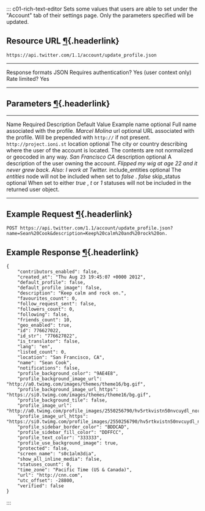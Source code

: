 <div>

::: c01-rich-text-editor
Sets some values that users are able to set under the \"Account\" tab of
their settings page. Only the parameters specified will be updated.

## Resource URL [¶](#resource-url){.headerlink}

` https://api.twitter.com/1.1/account/update_profile.json `

  -------------------------- -------------------------
  Response formats           JSON
  Requires authentication?   Yes (user context only)
  Rate limited?              Yes
  -------------------------- -------------------------

## Parameters [¶](#parameters){.headerlink}

  ------------------ ---------- ---------------------------------------------------------------------------------------------------------------------------------- --------------- -----------------------------------------------------------------------------
  Name               Required   Description                                                                                                                        Default Value   Example
  name               optional   Full name associated with the profile.                                                                                                             *Marcel Molina*
  url                optional   URL associated with the profile. Will be prepended with ` http:// ` if not present.                                                                ` http://project.ioni.st `
  location           optional   The city or country describing where the user of the account is located. The contents are not normalized or geocoded in any way.                   *San Francisco CA*
  description        optional   A description of the user owning the account.                                                                                                      *Flipped my wig at age 22 and it never grew back. Also: I work at Twitter.*
  include_entities   optional   The *entities* node will not be included when set to *false* .                                                                                     *false*
  skip_status        optional   When set to either *true* , *t* or *1* statuses will not be included in the returned user object.                                                  
  ------------------ ---------- ---------------------------------------------------------------------------------------------------------------------------------- --------------- -----------------------------------------------------------------------------

## Example Request [¶](#example-request){.headerlink}

` POST https://api.twitter.com/1.1/account/update_profile.json?name=Sean%20Cook&description=Keep%20calm%20and%20rock%20on. `

## Example Response [¶](#example-response){.headerlink}

    {
        "contributors_enabled": false,
        "created_at": "Thu Aug 23 19:45:07 +0000 2012",
        "default_profile": false,
        "default_profile_image": false,
        "description": "Keep calm and rock on.",
        "favourites_count": 0,
        "follow_request_sent": false,
        "followers_count": 0,
        "following": false,
        "friends_count": 10,
        "geo_enabled": true,
        "id": 776627022,
        "id_str": "776627022",
        "is_translator": false,
        "lang": "en",
        "listed_count": 0,
        "location": "San Francisco, CA",
        "name": "Sean Cook",
        "notifications": false,
        "profile_background_color": "9AE4E8",
        "profile_background_image_url": "http://a0.twimg.com/images/themes/theme16/bg.gif",
        "profile_background_image_url_https": "https://si0.twimg.com/images/themes/theme16/bg.gif",
        "profile_background_tile": false,
        "profile_image_url": "http://a0.twimg.com/profile_images/2550256790/hv5rtkvistn50nvcuydl_normal.jpeg",
        "profile_image_url_https": "https://si0.twimg.com/profile_images/2550256790/hv5rtkvistn50nvcuydl_normal.jpeg",
        "profile_sidebar_border_color": "BDDCAD",
        "profile_sidebar_fill_color": "DDFFCC",
        "profile_text_color": "333333",
        "profile_use_background_image": true,
        "protected": false,
        "screen_name": "s0c1alm3dia",
        "show_all_inline_media": false,
        "statuses_count": 0,
        "time_zone": "Pacific Time (US & Canada)",
        "url": "http://cnn.com",
        "utc_offset": -28800,
        "verified": false
    }
:::

</div>
